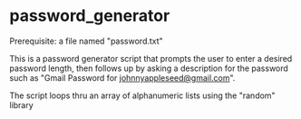 # password_generator

Prerequisite: a file named "password.txt"

This is a password generator script that prompts the user to enter a desired password length, then follows up by asking a description for the password such as "Gmail Password for johnnyappleseed@gmail.com".

The script loops thru an array of alphanumeric lists using the "random" library
